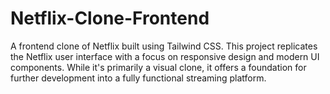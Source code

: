 # Netflix-Clone-Frontend
A frontend clone of Netflix built using Tailwind CSS. This project replicates the Netflix user interface with a focus on responsive design and modern UI components. While it's primarily a visual clone, it offers a foundation for further development into a fully functional streaming platform.
